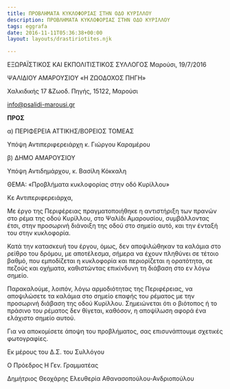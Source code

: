 ```yaml
---
title: ΠΡΟΒΛΗΜΑΤΑ ΚΥΚΛΟΦΟΡΙΑΣ ΣΤΗΝ ΟΔΟ ΚΥΡΙΛΛΟΥ
description: ΠΡΟΒΛΗΜΑΤΑ ΚΥΚΛΟΦΟΡΙΑΣ ΣΤΗΝ ΟΔΟ ΚΥΡΙΛΛΟΥ
tags: eggrafa
date: 2016-11-11T05:36:38+00:00
layout: layouts/drastiriotites.njk

---
```


<!-- excerpt -->

ΕΞΩΡΑΪΣΤΙΚΟΣ ΚΑΙ ΕΚΠΟΛΙΤΙΣΤΙΚΟΣ ΣΥΛΛΟΓΟΣ Μαρούσι, 19/7/2016

ΨΑΛΙΔΙΟΥ ΑΜΑΡΟΥΣΙΟΥ «Η ΖΩΟΔΟΧΟΣ ΠΗΓΗ»

Χαλκιδικής 17 &amp;Ζωοδ. Πηγής, 15122, Μαρούσι

<info@psalidi-marousi.gr>

**ΠΡΟΣ**

α) ΠΕΡΙΦΕΡΕΙΑ ΑΤΤΙΚΗΣ/ΒΟΡΕΙΟΣ ΤΟΜΕΑΣ

Υπόψη Αντιπεριφερειάρχη κ. Γιώργου Καραμέρου

β) ΔΗΜΟ ΑΜΑΡΟΥΣΙΟΥ

Υπόψη Αντιδημάρχου, κ. Βασίλη Κόκκαλη

ΘΕΜΑ: «Προβλήματα κυκλοφορίας στην οδό Κυρίλλου»

Κε Αντιπεριφερειάρχα,

Με έργο της Περιφέρειας πραγματοποιήθηκε η αντιστήριξη των πρανών στο ρέμα της οδού Κυρίλλου, στο Ψαλίδι Αμαρουσίου, συμβάλλοντας έτσι, στην προσωρινή διάνοιξη της οδού στο σημείο αυτό, και την ένταξή του στην κυκλοφορία.

Κατά την κατασκευή του έργου, όμως, δεν αποψιλώθηκαν τα καλάμια στο ρείθρο του δρόμου, με αποτέλεσμα, σήμερα να έχουν πληθύνει σε τέτοιο βαθμό, που εμποδίζεται η κυκλοφορία και περιορίζεται η ορατότητα, σε πεζούς και οχήματα, καθιστώντας επικίνδυνη τη διάβαση στο εν λόγω σημείο.

Παρακαλούμε, λοιπόν, λόγω αρμοδιότητας της Περιφέρειας, να αποψιλώσετε τα καλάμια στο σημείο επαφής του ρέματος με την προσωρινή διάβαση της οδού Κυρίλλου. Σημειώνεται ότι ο βιότοπος ή το πράσινο του ρέματος δεν θίγεται, καθόσον, η αποψίλωση αφορά ένα ελάχιστο σημείο αυτού.

Για να αποκομίσετε άποψη του προβλήματος, σας επισυνάπτουμε σχετικές φωτογραφίες.

Εκ μέρους του Δ.Σ. του Συλλόγου

Ο Πρόεδρος Η Γεν. Γραμματέας

Δημήτριος Θεοχάρης Ελευθερία Αθανασοπούλου-Ανδριοπούλου

